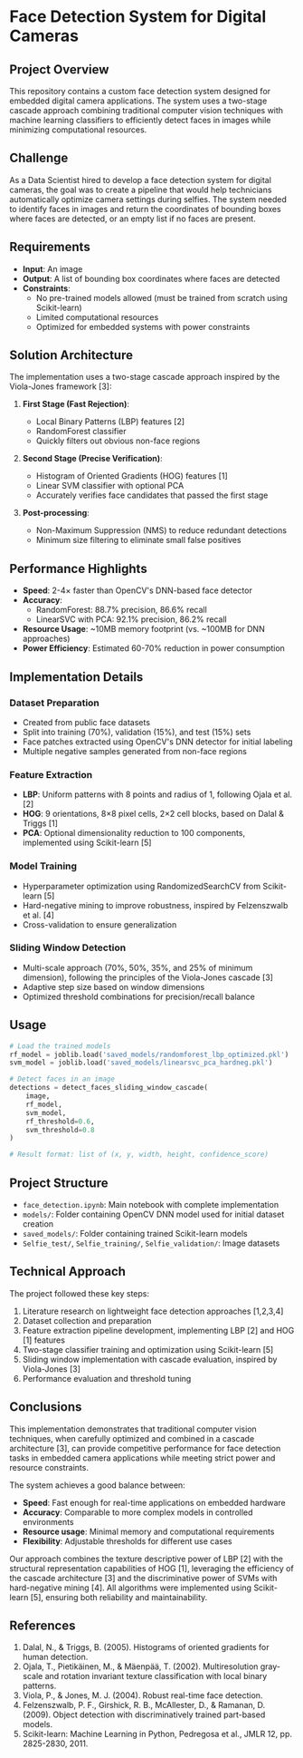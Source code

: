 # Face Detection System for Digital Cameras

## Project Overview

This repository contains a custom face detection system designed for embedded digital camera applications. The system uses a two-stage cascade approach combining traditional computer vision techniques with machine learning classifiers to efficiently detect faces in images while minimizing computational resources.

## Challenge

As a Data Scientist hired to develop a face detection system for digital cameras, the goal was to create a pipeline that would help technicians automatically optimize camera settings during selfies. The system needed to identify faces in images and return the coordinates of bounding boxes where faces are detected, or an empty list if no faces are present.

## Requirements

- **Input**: An image
- **Output**: A list of bounding box coordinates where faces are detected
- **Constraints**:
  - No pre-trained models allowed (must be trained from scratch using Scikit-learn)
  - Limited computational resources
  - Optimized for embedded systems with power constraints

## Solution Architecture

The implementation uses a two-stage cascade approach inspired by the Viola-Jones framework [3]:

1. **First Stage (Fast Rejection)**: 
   - Local Binary Patterns (LBP) features [2]
   - RandomForest classifier
   - Quickly filters out obvious non-face regions

2. **Second Stage (Precise Verification)**:
   - Histogram of Oriented Gradients (HOG) features [1]
   - Linear SVM classifier with optional PCA
   - Accurately verifies face candidates that passed the first stage

3. **Post-processing**:
   - Non-Maximum Suppression (NMS) to reduce redundant detections
   - Minimum size filtering to eliminate small false positives

## Performance Highlights

- **Speed**: 2-4× faster than OpenCV's DNN-based face detector
- **Accuracy**: 
  - RandomForest: 88.7% precision, 86.6% recall
  - LinearSVC with PCA: 92.1% precision, 86.2% recall
- **Resource Usage**: ~10MB memory footprint (vs. ~100MB for DNN approaches)
- **Power Efficiency**: Estimated 60-70% reduction in power consumption

## Implementation Details

### Dataset Preparation
- Created from public face datasets
- Split into training (70%), validation (15%), and test (15%) sets
- Face patches extracted using OpenCV's DNN detector for initial labeling
- Multiple negative samples generated from non-face regions

### Feature Extraction
- **LBP**: Uniform patterns with 8 points and radius of 1, following Ojala et al. [2]
- **HOG**: 9 orientations, 8×8 pixel cells, 2×2 cell blocks, based on Dalal & Triggs [1]
- **PCA**: Optional dimensionality reduction to 100 components, implemented using Scikit-learn [5]

### Model Training
- Hyperparameter optimization using RandomizedSearchCV from Scikit-learn [5]
- Hard-negative mining to improve robustness, inspired by Felzenszwalb et al. [4]
- Cross-validation to ensure generalization

### Sliding Window Detection
- Multi-scale approach (70%, 50%, 35%, and 25% of minimum dimension), following the principles of the Viola-Jones cascade [3]
- Adaptive step size based on window dimensions
- Optimized threshold combinations for precision/recall balance

## Usage

```python
# Load the trained models
rf_model = joblib.load('saved_models/randomforest_lbp_optimized.pkl')
svm_model = joblib.load('saved_models/linearsvc_pca_hardneg.pkl')

# Detect faces in an image
detections = detect_faces_sliding_window_cascade(
    image, 
    rf_model, 
    svm_model, 
    rf_threshold=0.6, 
    svm_threshold=0.8
)

# Result format: list of (x, y, width, height, confidence_score)
```

## Project Structure

- `face_detection.ipynb`: Main notebook with complete implementation
- `models/`: Folder containing OpenCV DNN model used for initial dataset creation
- `saved_models/`: Folder containing trained Scikit-learn models
- `Selfie_test/`, `Selfie_training/`, `Selfie_validation/`: Image datasets

## Technical Approach

The project followed these key steps:
1. Literature research on lightweight face detection approaches [1,2,3,4]
2. Dataset collection and preparation
3. Feature extraction pipeline development, implementing LBP [2] and HOG [1] features
4. Two-stage classifier training and optimization using Scikit-learn [5]
5. Sliding window implementation with cascade evaluation, inspired by Viola-Jones [3]
6. Performance evaluation and threshold tuning

## Conclusions

This implementation demonstrates that traditional computer vision techniques, when carefully optimized and combined in a cascade architecture [3], can provide competitive performance for face detection tasks in embedded camera applications while meeting strict power and resource constraints.

The system achieves a good balance between:
- **Speed**: Fast enough for real-time applications on embedded hardware
- **Accuracy**: Comparable to more complex models in controlled environments
- **Resource usage**: Minimal memory and computational requirements
- **Flexibility**: Adjustable thresholds for different use cases

Our approach combines the texture descriptive power of LBP [2] with the structural representation capabilities of HOG [1], leveraging the efficiency of the cascade architecture [3] and the discriminative power of SVMs with hard-negative mining [4]. All algorithms were implemented using Scikit-learn [5], ensuring both reliability and maintainability.

## References

1. Dalal, N., & Triggs, B. (2005). Histograms of oriented gradients for human detection.
2. Ojala, T., Pietikäinen, M., & Mäenpää, T. (2002). Multiresolution gray-scale and rotation invariant texture classification with local binary patterns.
3. Viola, P., & Jones, M. J. (2004). Robust real-time face detection.
4. Felzenszwalb, P. F., Girshick, R. B., McAllester, D., & Ramanan, D. (2009). Object detection with discriminatively trained part-based models.
5. Scikit-learn: Machine Learning in Python, Pedregosa et al., JMLR 12, pp. 2825-2830, 2011.